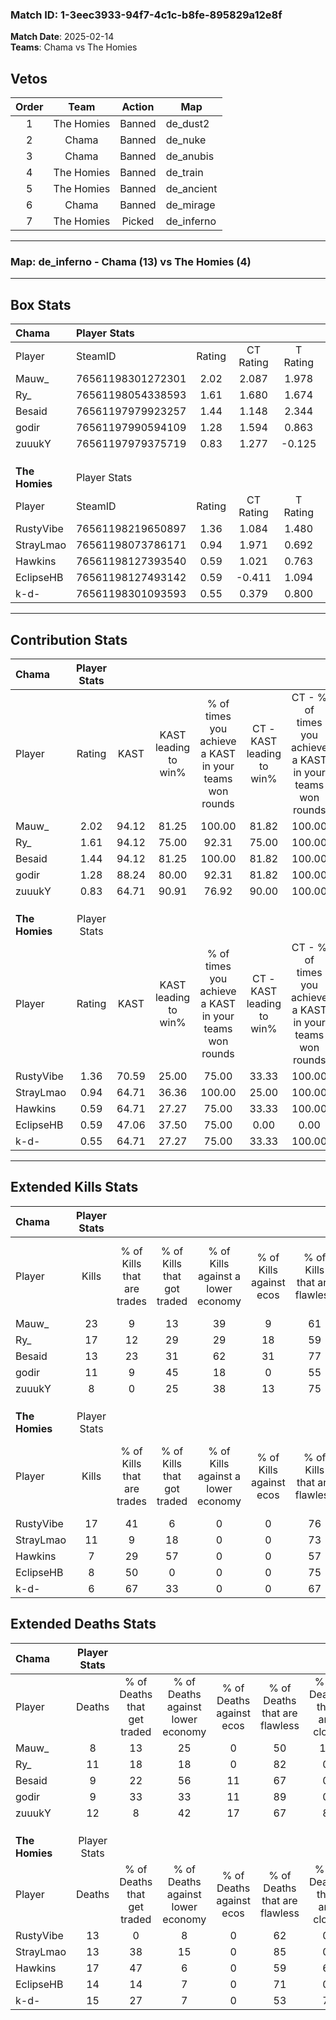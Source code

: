 ### Match ID: 1-3eec3933-94f7-4c1c-b8fe-895829a12e8f  
**Match Date**: 2025-02-14  
**Teams**: Chama vs The Homies  

## Vetos  

| Order | Team | Action | Map |
| :---: | :--: | :----: | --- |
| 1 | The Homies | Banned | de_dust2 |
| 2 | Chama | Banned | de_nuke |
| 3 | Chama | Banned | de_anubis |
| 4 | The Homies | Banned | de_train |
| 5 | The Homies | Banned | de_ancient |
| 6 | Chama | Banned | de_mirage |
| 7 | The Homies | Picked | de_inferno |

---  

### **Map**: de_inferno - Chama (13) vs The Homies (4)  
---  

## Box Stats  

| **Chama**      | Player Stats      |        |           |          |       |       |       |         |        |      |     |
| :- | :- | :-: | :-: | :-: | :-: | :-: | :-: | :-: | :-: | :-: | :-: |
| Player         | SteamID           | Rating | CT Rating | T Rating | KAST  |  ADR  | Kills | Assists | Deaths | K/D  | HS% |
| Mauw_          | 76561198301272301 |  2.02  |   2.087   |  1.978   | 94.12 | 107.8 |  23   |    2    |   8    | 2.88 | 43  |
| Ry_            | 76561198054338593 |  1.61  |   1.680   |  1.674   | 94.12 | 94.2  |  17   |    7    |   11   | 1.55 | 58  |
| Besaid         | 76561197979923257 |  1.44  |   1.148   |  2.344   | 94.12 | 83.9  |  13   |    7    |   9    | 1.44 | 30  |
| godir          | 76561197990594109 |  1.28  |   1.594   |  0.863   | 88.24 | 83.4  |  11   |    6    |   9    | 1.22 | 63  |
| zuuukY         | 76561197979375719 |  0.83  |   1.277   |  -0.125  | 64.71 | 74.9  |   8   |    5    |   12   | 0.67 | 50  |
|                |                   |        |           |          |       |       |       |         |        |      |     |
|                |                   |        |           |          |       |       |       |         |        |      |     |
|                |                   |        |           |          |       |       |       |         |        |      |     |
| **The Homies** | Player Stats      |        |           |          |       |       |       |         |        |      |     |
| Player         | SteamID           | Rating | CT Rating | T Rating | KAST  |  ADR  | Kills | Assists | Deaths | K/D  | HS% |
| RustyVibe      | 76561198219650897 |  1.36  |   1.084   |  1.480   | 70.59 | 99.4  |  17   |    2    |   13   | 1.31 | 76  |
| StrayLmao      | 76561198073786171 |  0.94  |   1.971   |  0.692   | 64.71 | 71.2  |  11   |    5    |   13   | 0.85 | 81  |
| Hawkins        | 76561198127393540 |  0.59  |   1.021   |  0.763   | 64.71 | 63.2  |   7   |    5    |   17   | 0.41 | 57  |
| EclipseHB      | 76561198127493142 |  0.59  |  -0.411   |  1.094   | 47.06 | 63.2  |   8   |    2    |   14   | 0.57 | 37  |
| k-d-           | 76561198301093593 |  0.55  |   0.379   |  0.800   | 64.71 | 47.8  |   6   |    5    |   15   | 0.40 | 66  |
---  

## Contribution Stats  

| **Chama**      | Player Stats |       |                      |                                                        |                           |                                                             |                          |                                                            |
| :- | :-: | :-: | :-: | :-: | :-: | :-: | :-: | :-: |
| Player         |    Rating    | KAST  | KAST leading to win% | % of times you achieve a KAST in your teams won rounds | CT - KAST leading to win% | CT - % of times you achieve a KAST in your teams won rounds | T - KAST leading to win% | T - % of times you achieve a KAST in your teams won rounds |
| Mauw_          |     2.02     | 94.12 |        81.25         |                         100.00                         |           81.82           |                           100.00                            |          80.00           |                           100.00                           |
| Ry_            |     1.61     | 94.12 |        75.00         |                         92.31                          |           75.00           |                           100.00                            |          75.00           |                           75.00                            |
| Besaid         |     1.44     | 94.12 |        81.25         |                         100.00                         |           81.82           |                           100.00                            |          80.00           |                           100.00                           |
| godir          |     1.28     | 88.24 |        80.00         |                         92.31                          |           81.82           |                           100.00                            |          75.00           |                           75.00                            |
| zuuukY         |     0.83     | 64.71 |        90.91         |                         76.92                          |           90.00           |                           100.00                            |          100.00          |                           25.00                            |
|                |              |       |                      |                                                        |                           |                                                             |                          |                                                            |
|                |              |       |                      |                                                        |                           |                                                             |                          |                                                            |
|                |              |       |                      |                                                        |                           |                                                             |                          |                                                            |
| **The Homies** | Player Stats |       |                      |                                                        |                           |                                                             |                          |                                                            |
| Player         |    Rating    | KAST  | KAST leading to win% | % of times you achieve a KAST in your teams won rounds | CT - KAST leading to win% | CT - % of times you achieve a KAST in your teams won rounds | T - KAST leading to win% | T - % of times you achieve a KAST in your teams won rounds |
| RustyVibe      |     1.36     | 70.59 |        25.00         |                         75.00                          |           33.33           |                           100.00                            |          22.22           |                           66.67                            |
| StrayLmao      |     0.94     | 64.71 |        36.36         |                         100.00                         |           25.00           |                           100.00                            |          42.86           |                           100.00                           |
| Hawkins        |     0.59     | 64.71 |        27.27         |                         75.00                          |           33.33           |                           100.00                            |          25.00           |                           66.67                            |
| EclipseHB      |     0.59     | 47.06 |        37.50         |                         75.00                          |           0.00            |                            0.00                             |          37.50           |                           100.00                           |
| k-d-           |     0.55     | 64.71 |        27.27         |                         75.00                          |           33.33           |                           100.00                            |          25.00           |                           66.67                            |
---  

## Extended Kills Stats  

| **Chama**      | Player Stats |                            |                            |                                    |                         |                              |                                 |                                       |                    |           |
| :- | :-: | :-: | :-: | :-: | :-: | :-: | :-: | :-: | :-: | :-: |
| Player         |    Kills     | % of Kills that are trades | % of Kills that got traded | % of Kills against a lower economy | % of Kills against ecos | % of Kills that are flawless | % of Kills that are close duels | % of Kills that are assisted by flash | Pistol Round Kills | AWP Kills |
| Mauw_          |      23      |             9              |             13             |                 39                 |            9            |              61              |                4                |                  13                   |         0          |     2     |
| Ry_            |      17      |             12             |             29             |                 29                 |           18            |              59              |                0                |                   0                   |         0          |     1     |
| Besaid         |      13      |             23             |             31             |                 62                 |           31            |              77              |                0                |                   0                   |         1          |     2     |
| godir          |      11      |             9              |             45             |                 18                 |            0            |              55              |                0                |                   9                   |         0          |     2     |
| zuuukY         |      8       |             0              |             25             |                 38                 |           13            |              75              |               13                |                   0                   |         0          |     0     |
|                |              |                            |                            |                                    |                         |                              |                                 |                                       |                    |           |
|                |              |                            |                            |                                    |                         |                              |                                 |                                       |                    |           |
|                |              |                            |                            |                                    |                         |                              |                                 |                                       |                    |           |
| **The Homies** | Player Stats |                            |                            |                                    |                         |                              |                                 |                                       |                    |           |
| Player         |    Kills     | % of Kills that are trades | % of Kills that got traded | % of Kills against a lower economy | % of Kills against ecos | % of Kills that are flawless | % of Kills that are close duels | % of Kills that are assisted by flash | Pistol Round Kills | AWP Kills |
| RustyVibe      |      17      |             41             |             6              |                 0                  |            0            |              76              |                0                |                   0                   |         1          |     4     |
| StrayLmao      |      11      |             9              |             18             |                 0                  |            0            |              73              |                9                |                   0                   |         0          |     3     |
| Hawkins        |      7       |             29             |             57             |                 0                  |            0            |              57              |                0                |                  14                   |         0          |     0     |
| EclipseHB      |      8       |             50             |             0              |                 0                  |            0            |              75              |               13                |                  13                   |         0          |     1     |
| k-d-           |      6       |             67             |             33             |                 0                  |            0            |              67              |                0                |                   0                   |         0          |     1     |
## Extended Deaths Stats  

| **Chama**      | Player Stats |                             |                                   |                          |                               |                            |                           |               |
| :- | :-: | :-: | :-: | :-: | :-: | :-: | :-: | :-: |
| Player         |    Deaths    | % of Deaths that get traded | % of Deaths against lower economy | % of Deaths against ecos | % of Deaths that are flawless | % of Deaths that are close | % of Deaths while blinded | Deaths to AWP |
| Mauw_          |      8       |             13              |                25                 |            0             |              50               |             13             |             0             |       0       |
| Ry_            |      11      |             18              |                18                 |            0             |              82               |             0              |             0             |       1       |
| Besaid         |      9       |             22              |                56                 |            11            |              67               |             0              |            22             |       0       |
| godir          |      9       |             33              |                33                 |            11            |              89               |             0              |             0             |       0       |
| zuuukY         |      12      |              8              |                42                 |            17            |              67               |             8              |             0             |       0       |
|                |              |                             |                                   |                          |                               |                            |                           |               |
|                |              |                             |                                   |                          |                               |                            |                           |               |
|                |              |                             |                                   |                          |                               |                            |                           |               |
| **The Homies** | Player Stats |                             |                                   |                          |                               |                            |                           |               |
| Player         |    Deaths    | % of Deaths that get traded | % of Deaths against lower economy | % of Deaths against ecos | % of Deaths that are flawless | % of Deaths that are close | % of Deaths while blinded | Deaths to AWP |
| RustyVibe      |      13      |              0              |                 8                 |            0             |              62               |             0              |             0             |       0       |
| StrayLmao      |      13      |             38              |                15                 |            0             |              85               |             0              |             0             |       0       |
| Hawkins        |      17      |             47              |                 6                 |            0             |              59               |             6              |             6             |       0       |
| EclipseHB      |      14      |             14              |                 7                 |            0             |              71               |             0              |             0             |       0       |
| k-d-           |      15      |             27              |                 7                 |            0             |              53               |             7              |            20             |       1       |
